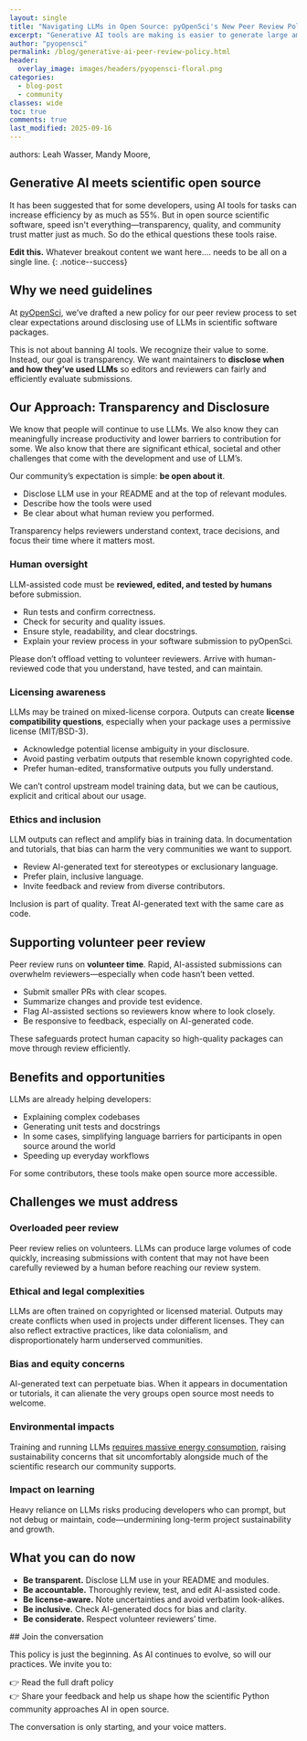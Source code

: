 ```yaml
---
layout: single
title: "Navigating LLMs in Open Source: pyOpenSci's New Peer Review Policy"
excerpt: "Generative AI tools are making is easier to generate large amounts of code which in some cases is causing a strain  on volunteer peer review programs like ours. Learn about pyOpenSci's policy on generative AI in peer review in this blog post."
author: "pyopensci"
permalink: /blog/generative-ai-peer-review-policy.html
header:
  overlay_image: images/headers/pyopensci-floral.png
categories:
  - blog-post
  - community
classes: wide
toc: true
comments: true
last_modified: 2025-09-16
---
```


authors: Leah Wasser, Mandy Moore, 

## Generative AI meets scientific open source

It has been suggested that for some developers, using AI tools for tasks can increase efficiency by as much as 55%. But in open source scientific software, speed isn't everything—transparency, quality, and community trust matter just as much. So do the ethical questions these tools raise.

**Edit this.** Whatever breakout content we want here.... needs to be all on a single line. 
{: .notice--success}


## Why we need guidelines

At [pyOpenSci](https://www.pyopensci.org/), we’ve drafted a new policy for our peer review process to set clear expectations around disclosing use of LLMs in scientific software packages.

This is not about banning AI tools. We recognize their value to some. Instead, our goal is transparency. We want maintainers to **disclose when and how they’ve used LLMs** so editors and reviewers can fairly and efficiently evaluate submissions.

## Our Approach: Transparency and Disclosure

We know that people will continue to use LLMs. We also know they can meaningfully increase productivity and lower barriers to contribution for some. We also know that there are significant ethical, societal and other challenges that come with the development and use of LLM’s. 

Our community’s expectation is simple: **be open about it**.

* Disclose LLM use in your README and at the top of relevant modules.  
* Describe how the tools were used   
* Be clear about what human review you performed.

Transparency helps reviewers understand context, trace decisions, and focus their time where it matters most.

### Human oversight

LLM-assisted code must be **reviewed, edited, and tested by humans** before submission.

* Run tests and confirm correctness.  
* Check for security and quality issues.  
* Ensure style, readability, and clear docstrings.  
* Explain your review process in your software submission to pyOpenSci.

Please don’t offload vetting to volunteer reviewers. Arrive with human-reviewed code that you understand, have tested, and can maintain.

### Licensing awareness

LLMs may be trained on mixed-license corpora. Outputs can create **license compatibility questions**, especially when your package uses a permissive license (MIT/BSD-3).

* Acknowledge potential license ambiguity in your disclosure.  
* Avoid pasting verbatim outputs that resemble known copyrighted code.  
* Prefer human-edited, transformative outputs you fully understand.

We can’t control upstream model training data, but we can be cautious, explicit and critical about our usage.

### Ethics and inclusion

LLM outputs can reflect and amplify bias in training data. In documentation and tutorials, that bias can harm the very communities we want to support.

* Review AI-generated text for stereotypes or exclusionary language.  
* Prefer plain, inclusive language.  
* Invite feedback and review from diverse contributors.

Inclusion is part of quality. Treat AI-generated text with the same care as code.

## Supporting volunteer peer review

Peer review runs on **volunteer time**. Rapid, AI-assisted submissions can overwhelm reviewers—especially when code hasn’t been vetted.

* Submit smaller PRs with clear scopes.  
* Summarize changes and provide test evidence.  
* Flag AI-assisted sections so reviewers know where to look closely.  
* Be responsive to feedback, especially on AI-generated code.

These safeguards protect human capacity so high-quality packages can move through review efficiently.

## Benefits and opportunities

LLMs are already helping developers:

* Explaining complex codebases  
* Generating unit tests and docstrings  
* In some cases, simplifying language barriers for participants in open source around the world  
* Speeding up everyday workflows

For some contributors, these tools make open source more accessible.

## Challenges we must address

### Overloaded peer review

Peer review relies on volunteers. LLMs can produce large volumes of code quickly, increasing submissions with content that may not have been carefully reviewed by a human before reaching our review system.

### Ethical and legal complexities

LLMs are often trained on copyrighted or licensed material. Outputs may create conflicts when used in projects under different licenses. They can also reflect extractive practices, like data colonialism, and disproportionately harm underserved communities.

### Bias and equity concerns

AI-generated text can perpetuate bias. When it appears in documentation or tutorials, it can alienate the very groups open source most needs to welcome.

### Environmental impacts

Training and running LLMs [requires massive energy consumption](https://www.technologyreview.com/2019/06/06/239031/training-a-single-ai-model-can-emit-as-much-carbon-as-five-cars-in-their-lifetimes/), raising sustainability concerns that sit uncomfortably alongside much of the scientific research our community supports.

### Impact on learning

Heavy reliance on LLMs risks producing developers who can prompt, but not debug or maintain, code—undermining long-term project sustainability and growth.

## What you can do now 

* **Be transparent.** Disclose LLM use in your README and modules.  
* **Be accountable.** Thoroughly review, test, and edit AI-assisted code.  
* **Be license-aware.** Note uncertainties and avoid verbatim look-alikes.  
* **Be inclusive.** Check AI-generated docs for bias and clarity.  
* **Be considerate.** Respect volunteer reviewers’ time.


<div class="notice" markdown="1"> 
## Join the conversation

This policy is just the beginning. As AI continues to evolve, so will our practices. We invite you to:

👉 Read the full draft policy  
👉 Share your feedback and help us shape how the scientific Python community approaches AI in open source.

The conversation is only starting, and your voice matters.
</div>
